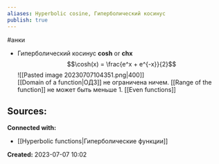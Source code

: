 ```yaml
---
aliases: Hyperbolic cosine, Гиперболический косинус
publish: true
---
```

#анки



- Гиперболический косинус **cosh** or **chx** 
  $$\cosh(x) = \frac{e^x + e^{-x}}{2}$$
![[Pasted image 20230707104351.png|400]]  
[[Domain of a function|ОДЗ]] не ограничена ничем. [[Range of the function]] не может быть меньше 1. [[Even functions]]
 

**Sources:**
- 


**Connected with:**
- [[Hyperbolic functions|Гиперболические функции]]



**Created:** 2023-07-07 10:02